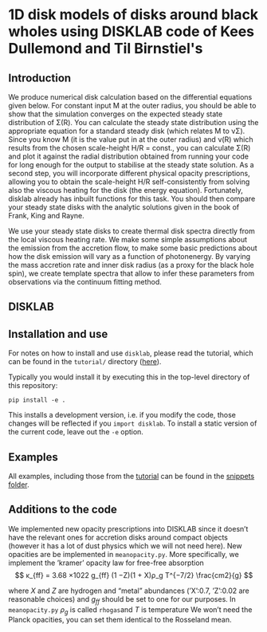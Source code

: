 # 1D disk models of disks around black wholes using DISKLAB code of Kees Dullemond and Til Birnstiel's

## Introduction


We produce numerical disk calculation based on the differential equations
given below. For constant input  ̇M at the outer radius, you should be able to show that the
simulation converges on the expected steady state distribution of Σ(R). You can calculate the
steady state distribution using the appropriate equation for a standard steady disk (which relates ̇M to νΣ). Since you know  ̇M (it is the value put in at the outer radius) and ν(R) which results
from the chosen scale-height H/R = const., you can calculate Σ(R) and plot it against the radial
distribution obtained from running your code for long enough for the output to stabilise at the
steady state solution.
As a second step, you will incorporate different physical opacity prescriptions, allowing you
to obtain the scale-height H/R self-consistently from solving also the viscous heating for the disk
(the energy equation). Fortunately, disklab already has inbuilt functions for this task. You
should then compare your steady state disks with the analytic solutions given in the book of
Frank, King and Rayne.

We use your steady state disks to create thermal disk spectra directly from the local viscous heating rate. We make some simple assumptions about the emission from the accretion flow, to make some basic predictions about how the disk emission will vary as a function of photonenergy. By varying the mass accretion rate and inner disk radius (as a proxy for the black hole spin), we create template spectra that allow to infer these parameters from observations via the continuum fitting method.

## DISKLAB

## Installation and use

For notes on how to install and use `disklab`, please read the tutorial, which can be found in the `tutorial/` directory ([here](tutorial/disklab_tutorial.pdf)).

Typically you would install it by executing this in the top-level directory of this repository:

    pip install -e .

This installs a development version, i.e. if you modify the code, those changes will be reflected if you `import disklab`. To install a static version of the current code, leave out the `-e` option.

## Examples

All examples, including those from the [tutorial](tutorial/disklab_tutorial.pdf) can be found in the [snippets folder](snippets).

## Additions to the code

We implemented new opacity prescriptions into DISKLAB since it doesn’t have the relevant ones for accretion disks around compact objects (however it has a lot of dust physics which we will not need here). New opacities are be implemented in `meanopacity.py`. More specifically, we implement the ’kramer’ opacity law for free-free absorption
$$
κ_{ff} = 3.68 ×1022 g_{ff} (1 −Z)(1 + X)ρ_g T^{−7/2} \frac{cm2}{g}
$$

where $X$ and $Z$ are hydrogen and “metal” abundances (’X’:0.7, ’Z’:0.02 are reasonable choices) and $g_{ff}$ should be set to one for our purposes. In `meanopacity.py` $ρ_g$ is called `rhogas`and $T$ is temperature We won’t need the Planck opacities, you can set them identical to the Rosseland mean.